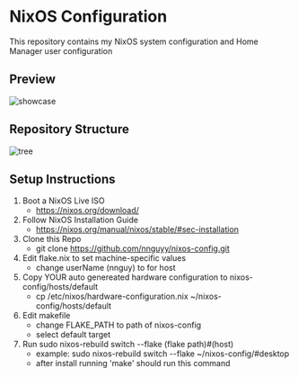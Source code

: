 # NixOS Configuration
This repository contains my NixOS system configuration and Home Manager user configuration

## Preview
![showcase](https://github.com/user-attachments/assets/7bbbd8a3-ffa8-4c40-b2d5-472c851dfaf4)

## Repository Structure          
![tree](https://github.com/user-attachments/assets/9f8c8a52-ada5-44ef-bd72-3eba3772ece7)

## Setup Instructions
1. Boot a NixOS Live ISO
   - https://nixos.org/download/
3. Follow NixOS Installation Guide
   - https://nixos.org/manual/nixos/stable/#sec-installation
4. Clone this Repo
   - git clone https://github.com/nnguyy/nixos-config.git
5. Edit flake.nix to set machine-specific values
   - change userName (nnguy) to for host 
6. Copy YOUR auto genereated hardware configuration to nixos-config/hosts/default
   - cp /etc/nixos/hardware-configuration.nix ~/nixos-config/hosts/default
8. Edit makefile
   - change FLAKE_PATH to path of nixos-config
   - select default target
9. Run sudo nixos-rebuild switch --flake (flake path)#(host)
   - example: sudo nixos-rebuild switch --flake ~/nixos-config/#desktop
   - after install running 'make' should run this command 
